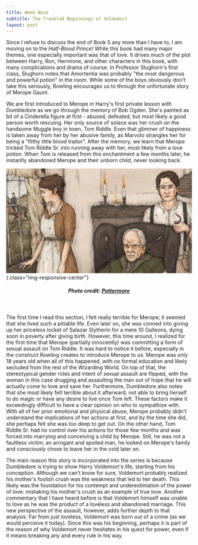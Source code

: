 ```yaml
---
title: Week Nine
subtitle: The Troubled Beginnings of Voldemort
layout: post
---
```




Since I refuse to discuss the end of Book 5 any more than I have to, I am moving on to the *Half-Blood Prince*! While this book had many major themes, one especially important was that of love. It drives much of the plot between Harry, Ron, Hermione, and other characters in this book, with many complications and drama of course. In Professor Slughorn's first class, Slughorn notes that Amortentia was probably "the most dangerous and powerful potion" in the room. While some of the boys obviously don't take this seriously, Rowling encourages us to through the unfortunate story of Merope Gaunt.

We are first introduced to Merope in Harry's first private lesson with Dumbledore as we go through the memory of Bob Ogden. She's painted as bit of a Cinderella figure at first - abused, defeated, but most likely a good person worth rescuing. Her only source of solace was her crush on the handsome Muggle boy in town, Tom Riddle. Even that glimmer of happiness is taken away from her by her abusive family, as Marvolo strangles her for being a "filthy little blood traitor". After the memory, we learn that Merope tricked Tom Riddle Sr. into running away with her, most likely from a love potion. When Tom is released from this enchantment a few months later, he instantly abandoned Merope and their unborn child, never looking back. 

![Merope and Riddle](/assets/images/merope.jpg){:class="img-responsive-center"}
<h5><center>Photo credit: <a href="https://www.pottermore.com/features/gaunt-family-tree" target="_blank">Pottermore</a></center></h5><br />

The first time I read this section, I felt really terrible for Merope; it seemed that she lived such a pitiable life. Even later on, she was conned into giving up her priceless locket of Salazar Slytherin for a mere 10 Galleons, dying soon in poverty after giving birth. However, this time around, I realized for the first time that Merope (partially innocently) was committing a form of sexual assault on Tom Riddle. It was hard to notice it before, especially in the construct Rowling creates to introduce Merope to us. Merope was only 18 years old when all of this happened, with no formal education and likely secluded from the rest of the Wizarding World. On top of that, the stereotypical gender roles and intent of sexual assault are flipped, with the woman in this case drugging and assaulting the man out of hope that he will actually come to love and save her. Furthermore, Dumbledore also notes that she most likely felt terrible about it afterward, not able to bring herself to do magic or have any desire to live once Tom left. These factors make it exceedingly difficult to have a clear opinion on who to sympathize with. With all of her prior emotional and physical abuse, Merope probably didn't understand the implications of her actions at first, and by the time she did, she perhaps felt she was too deep to get out. On the other hand, Tom Riddle Sr. had no control over his actions for those few months and was forced into marrying and conceiving a child by Merope. Still, he was not a faultless victim; an arrogant and spoiled man, he looked on Merope's family and consciously chose to leave her in the cold later on. 

The main reason this story is incorporated into the series is because Dumbledore is trying to show Harry Voldemort's life, starting from his conception. Although we can't know for sure, Voldemort probably realized his mother's foolish crush was the weakness that led to her death. This likely was the foundation for his contempt and underestimation of the power of love: mistaking his mother's crush as an example of true love. Another commentary that I have heard before is that Voldemort himself was unable to love as he was the product of a loveless and abandoned marriage. This new perspective of the assault, however, adds further depth to that analysis. Far from just loveless, Voldemort was born out of a crime (as we would perceive it today). Since this was his beginning, perhaps it is part of the reason of why Voldemort never hesitates in his quest for power, even if it means breaking any and every rule in his way.  